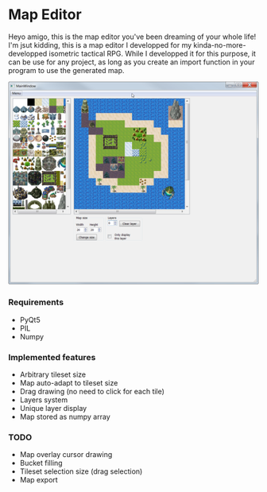 # Map Editor
Heyo amigo, this is the map editor you've been dreaming of your whole life! I'm jsut kidding, this is a map editor I developped for my kinda-no-more-developped isometric tactical RPG. While I developped it for this purpose, it can be use for any project, as long as you create an import function in your program to use the generated map.

![Example of the GUI](/img/map_editor_gui_example.png)

### Requirements

* PyQt5
* PIL
* Numpy

### Implemented features

* Arbitrary tileset size
* Map auto-adapt to tileset size
* Drag drawing (no need to click for each tile)
* Layers system
* Unique layer display
* Map stored as numpy array

### TODO

* Map overlay cursor drawing
* Bucket filling
* Tileset selection size (drag selection)
* Map export
